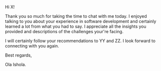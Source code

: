 Hi X!

Thank you so much for taking the time to chat with me today. I enjoyed talking to you about your experience in software development and certainly learned a lot from what you had to say. I appreciate all the insights you provided and descriptions of the challenges your're facing.

I will certainly follow your recommendations to YY and ZZ. I look forward to connecting with you again.

Best regards,

Ola Ishola.